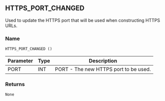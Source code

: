 ## HTTPS\_PORT\_CHANGED

Used to update the HTTPS port that will be used when constructing HTTPS URLs.


### Name

`HTTPS_PORT_CHANGED ()`


| Parameter | Type | Description                           |
| --------- | ---- | ------------------------------------- |
| PORT      | INT  | PORT - The new HTTPS port to be used. |

### Returns

`None`
